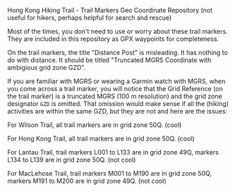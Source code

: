 Hong Kong Hiking Trail - Trail Markers Geo Coordinate Repository (not useful for hikers, perhaps helpful for search and rescue)

Most of the times, you don't need to use or worry about these trail markers.
They are included in this repository as GPX waypoints for completeness.

On the trail markers, the title "Distance Post" is misleading. It has nothing to do with distance. It should be titled "Truncated MGRS Coordinate with ambigious grid zone GZD".

If you are familiar with MGRS or wearing a Garmin watch with MGRS, when you come across a trail marker, you will notice that the Grid Reference (on the trail marker) is a truncated MGRS (100 m resolution) and the grid zone designator `GZD` is omitted.
That omission would make sense if all the (hiking) activities are within the same GZD, but they are not and here are the issues:

For Wilson Trail, all trail markers are in grid zone 50Q. (cool)

For Hong Kong Trail, all trail markers are in grid zone 50Q. (cool)

For Lantau Trail, trail markers L001 to L133 are in grid zone 49Q, markers L134 to L139 are in grid zone 50Q. (not cool)

For MacLehose Trail, trail markers M001 to M190 are in grid zone 50Q, markers M191 to M200 are in grid zone 49Q. (not cool)
